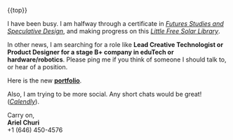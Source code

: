 {{top}}

I have been busy.
I am halfway through a certificate in [_Futures Studies and Speculative Design_](https://cpe.newschool.edu/public/category/courseCategoryCertificateProfile.do?method=load&certificateId=1408175), and making progress on this [_Little Free Solar Library_](https://sparklelabs.com/journal/little-free-solar-library-first-post/).

In other news, I am searching for a role like **Lead Creative Technologist or Product Designer for a stage B+ company in eduTech or hardware/robotics**. Please ping me if you think of someone I should talk to, or hear of a position.

Here is the new **[portfolio](https://arielchuri.sparklelabs.com)**.  

Also, I am trying to be more social. Any short chats would be great! ([_Calendly_](https://calendly.com/arielchuri/30min)).

Carry on,    
**Ariel Churi**   
+1 (646) 450-4576   
